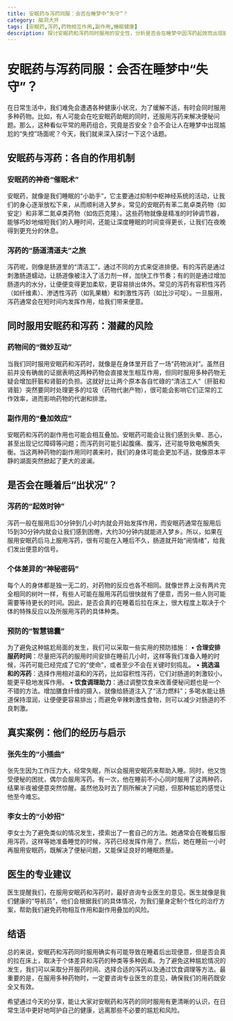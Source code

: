 ```yaml
---
title: 安眠药与泻药同服：会否在睡梦中“失守”？
category: 脑洞大开
tags: [安眠药,泻药,药物相互作用,副作用,睡眠健康]
description: 探讨安眠药和泻药同时服用的安全性，分析是否会在睡梦中因泻药起效而出现尴尬状况，以及提供相关预防措施和医生建议等健康知识。
---
```

# 安眠药与泻药同服：会否在睡梦中“失守”？
在日常生活中，我们难免会遭遇各种健康小状况，为了缓解不适，有时会同时服用多种药物。比如，有人可能会在吃安眠药助眠的同时，还服用泻药来解决便秘问题。那么，这种看似平常的用药组合，究竟是否安全？会不会让人在睡梦中出现尴尬的“失控”场面呢？今天，我们就来深入探讨一下这个话题。

## 安眠药与泻药：各自的作用机制

### 安眠药的神奇“催眠术”
安眠药，就像是我们睡眠的“小助手”，它主要通过抑制中枢神经系统的活动，让我们的身心逐渐放松下来，从而顺利进入梦乡。常见的安眠药有苯二氮卓类药物（如安定）和非苯二氮卓类药物（如佐匹克隆）。这些药物就像是精准的时钟调节器，能够巧妙地缩短我们的入睡时间，还能让深度睡眠的时间变得更长，让我们在夜晚得到更充分的休息。

### 泻药的“肠道清道夫”之旅
泻药呢，则像是肠道里的“清洁工”，通过不同的方式来促进排便。有的泻药是通过刺激肠道蠕动，让肠道像被注入了活力剂一样，加快工作节奏；有的则是通过增加肠道内的水分，让便便变得更加柔软，更容易排出体外。常见的泻药有容积性泻药（如纤维素）、渗透性泻药（如乳果糖）和刺激性泻药（如比沙可啶）。一旦服用，泻药通常会在短时间内发挥作用，给我们带来便意。

## 同时服用安眠药和泻药：潜藏的风险

### 药物间的“微妙互动”
当我们同时服用安眠药和泻药时，就像是在身体里开启了一场“药物派对”。虽然目前并没有确凿的证据表明这两种药物会直接发生相互作用，但同时服用多种药物无疑会增加肝脏和肾脏的负担。这就好比让两个原本各自忙碌的“清洁工人”（肝脏和肾脏）突然要同时处理更多的垃圾（药物代谢产物），很可能会影响它们正常的工作效率，进而影响药物的代谢和排泄。

### 副作用的“叠加效应”
安眠药和泻药的副作用也可能会相互叠加。安眠药可能会让我们感到头晕、恶心，甚至出现记忆障碍等问题；而泻药则可能引起腹痛、腹泻，还可能导致电解质失衡。当这两种药物的副作用同时袭来时，我们的身体可能会更加不适，就像原本平静的湖面突然掀起了更大的波澜。

## 是否会在睡着后“出状况”？

### 泻药的“起效时钟”
泻药一般在服用后30分钟到几小时内就会开始发挥作用，而安眠药通常在服用后15到30分钟内就会让我们感到困倦，大约30分钟内就能进入梦乡。所以，如果在服用安眠药后马上服用泻药，很有可能在入睡后不久，肠道就开始“闹情绪”，给我们发出便意的信号。

### 个体差异的“神秘密码”
每个人的身体都是独一无二的，对药物的反应也各不相同。就像世界上没有两片完全相同的树叶一样，有些人可能在服用泻药后很快就有了便意，而另一些人则可能需要等待更长的时间。因此，是否会真的在睡着后拉在床上，很大程度上取决于个体的特殊反应以及所服用泻药的具体种类。

### 预防的“智慧锦囊”
为了避免这种尴尬局面的发生，我们可以采取一些实用的预防措施：
• **合理安排服药时间**：尽量把泻药的服用时间安排在睡前几小时，这样等我们准备入睡的时候，泻药可能已经完成了它的“使命”，或者至少不会在关键时刻捣乱。
• **挑选温和的泻药**：选择作用相对温和的泻药，比如容积性泻药，它们对肠道的刺激较小，能更平稳地发挥作用。
• **饮食调理助力**：通过调整饮食来改善便秘问题也是一个不错的方法。增加膳食纤维的摄入，就像给肠道注入了“活力燃料”；多喝水能让肠道保持湿润，让便便更容易排出；而避免辛辣刺激性食物，则可以减少对肠道的不良刺激。

## 真实案例：他们的经历与启示

### 张先生的“小插曲”
张先生因为工作压力大，经常失眠，所以会服用安眠药来帮助入睡。同时，他又饱受便秘的困扰，偶尔会服用泻药。有一次，他在睡前不小心同时服用了这两种药，结果半夜被便意突然惊醒。虽然他及时去了厕所解决了问题，但那种尴尬的感觉让他至今难忘。

### 李女士的“小妙招”
李女士为了避免类似的情况发生，摸索出了一套自己的方法。她通常会在晚餐后服用泻药，这样等她准备睡觉的时候，泻药已经发挥作用了。然后，她在睡前一小时再服用安眠药，既解决了便秘问题，又能保证良好的睡眠质量。

## 医生的专业建议
医生提醒我们，在服用安眠药和泻药时，最好咨询专业医生的意见。医生就像是我们健康的“导航员”，他们会根据我们的具体情况，为我们量身定制个性化的治疗方案，帮助我们避免药物相互作用和副作用叠加的风险。

## 结语
总的来说，安眠药和泻药同时服用确实有可能导致在睡着后出现便意，但是否会真的拉在床上，取决于个体差异和泻药的种类等多种因素。为了避免这种尴尬情况的发生，我们可以采取分开服药时间、选择合适的泻药以及通过饮食调理等方法。最重要的是，在服用多种药物时，一定要咨询专业医生的意见，确保我们的用药既安全又有效。

希望通过今天的分享，能让大家对安眠药和泻药的同时服用有更清晰的认识，在日常生活中更好地呵护自己的健康，远离那些不必要的尴尬和风险。